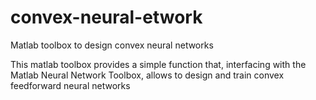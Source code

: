 # convex-neural-etwork
Matlab toolbox to design convex neural networks

This matlab toolbox provides a simple function that, interfacing
with the Matlab Neural Network Toolbox, allows to design and train
convex feedforward neural networks

